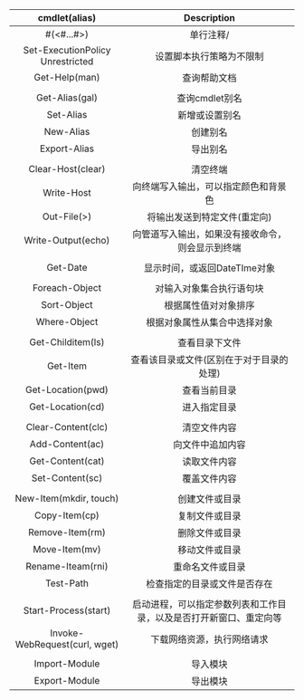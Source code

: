 | cmdlet(alias) | Description |
| :---------: | :---------: |
|            #(<#...#>)            |                          单行注释/                           |
| Set-ExecutionPolicy Unrestricted |                   设置脚本执行策略为不限制                   |
|          Get-Help(man)           |                         查询帮助文档                         |
|  |  |
|          Get-Alias(gal)          |                        查询cmdlet别名                        |
| Set-Alias | 新增或设置别名 |
| New-Alias | 创建别名 |
| Export-Alias | 导出别名 |
|                                  |                                                              |
|        Clear-Host(clear)         |                           清空终端                           |
|            Write-Host            |             向终端写入输出，可以指定颜色和背景色             |
|           Out-File(>)            |                 将输出发送到特定文件(重定向)                 |
|        Write-Output(echo)        |       向管道写入输出，如果没有接收命令，则会显示到终端       |
|                                  |                                                              |
|             Get-Date             |                 显示时间，或返回DateTIme对象                 |
|                                  |                                                              |
|          Foreach-Object          |                   对输入对象集合执行语句块                   |
|           Sort-Object            |                     根据属性值对对象排序                     |
|           Where-Object           |                 根据对象属性从集合中选择对象                 |
|                                  |                                                              |
|        Get-Childitem(ls)         |                        查看目录下文件                        |
|             Get-Item             |           查看该目录或文件(区别在于对于目录的处理)           |
|        Get-Location(pwd)         |                         查看当前目录                         |
|         Get-Location(cd)         |                         进入指定目录                         |
|                                  |                                                              |
|        Clear-Content(clc)        |                         清空文件内容                         |
|         Add-Content(ac)          |                       向文件中追加内容                       |
|         Get-Content(cat)         |                         读取文件内容                         |
|         Set-Content(sc)          |                         覆盖文件内容                         |
|                                  |                                                              |
|      New-Item(mkdir, touch)      |                        创建文件或目录                        |
|          Copy-Item(cp)           |                        复制文件或目录                        |
|         Remove-Item(rm)          |                        删除文件或目录                        |
|          Move-Item(mv)           |                        移动文件或目录                        |
|        Rename-Iteam(rni)         |                       重命名文件或目录                       |
|            Test-Path             |                 检查指定的目录或文件是否存在                 |
|                                  |                                                              |
|       Start-Process(start)       | 启动进程，可以指定参数列表和工作目录，以及是否打开新窗口、重定向等 |
|  Invoke-WebRequest(curl, wget)   | 下载网络资源，执行网络请求 |
|  |  |
| Import-Module | 导入模块 |
| Export-Module | 导出模块 |

